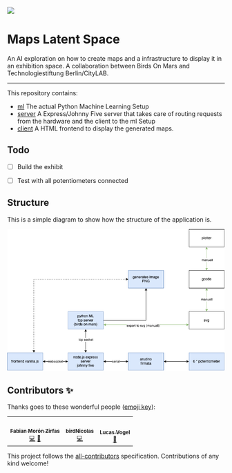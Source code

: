 ![](https://img.shields.io/badge/Build%20with%20%E2%9D%A4%EF%B8%8F-at%20Technologiesitftung%20Berlin-blue)

# Maps Latent Space

An AI exploration on how to create maps and a infrastructure to display it in an exhibition space.
A collaboration between Birds On Mars and Technologiestiftung Berlin/CityLAB.  

---

This repository contains:

- [ml](ml/) The actual Python Machine Learning Setup
- [server](server/) A Express/Johnny Five server that takes care of routing requests from the hardware and the client to the ml Setup
- [client](client/) A HTML frontend to display the generated maps.


## Todo

- [ ] Build the exhibit
- [ ] Test with all potentiometers connected


## Structure

This is a simple diagram to show how the structure of the application is.

![structure of the application diagram](./docs/maps-latent-space.png)

## Contributors ✨

Thanks goes to these wonderful people ([emoji key](https://allcontributors.org/docs/en/emoji-key)):

<!-- ALL-CONTRIBUTORS-LIST:START - Do not remove or modify this section -->
<!-- prettier-ignore-start -->
<!-- markdownlint-disable -->
<table>
  <tr>
    <td align="center"><a href="https://fabianmoronzirfas.me/"><img src="https://avatars.githubusercontent.com/u/315106?v=4?s=64" width="64px;" alt=""/><br /><sub><b>Fabian Morón Zirfas</b></sub></a><br /><a href="https://github.com/technologiestiftung/maps-latent-space/commits?author=ff6347" title="Code">💻</a> <a href="https://github.com/technologiestiftung/maps-latent-space/commits?author=ff6347" title="Documentation">📖</a></td>
    <td align="center"><a href="https://github.com/birdNicolas"><img src="https://avatars.githubusercontent.com/u/58516254?v=4?s=64" width="64px;" alt=""/><br /><sub><b>birdNicolas</b></sub></a><br /><a href="https://github.com/technologiestiftung/maps-latent-space/commits?author=birdNicolas" title="Code">💻</a></td>
    <td align="center"><a href="https://github.com/vogelino"><img src="https://avatars.githubusercontent.com/u/2759340?v=4?s=64" width="64px;" alt=""/><br /><sub><b>Lucas Vogel</b></sub></a><br /><a href="https://github.com/technologiestiftung/maps-latent-space/commits?author=vogelino" title="Documentation">📖</a></td>
  </tr>
</table>

<!-- markdownlint-restore -->
<!-- prettier-ignore-end -->

<!-- ALL-CONTRIBUTORS-LIST:END -->

This project follows the [all-contributors](https://github.com/all-contributors/all-contributors) specification. Contributions of any kind welcome!